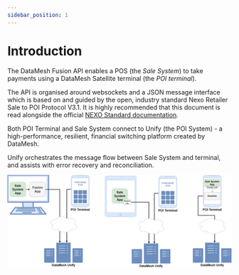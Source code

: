 ```yaml
---
sidebar_position: 1
---
```


# Introduction

The DataMesh Fusion API enables a POS (the *Sale System*) to take payments using a DataMesh Satellite terminal (the *POI terminal*). 

The API is organised around websockets and a JSON message interface which is based on and guided by the open, industry standard Nexo Retailer Sale to POI Protocol V3.1. It is highly recommended that this document is read alongside the official [NEXO Standard documentation](https://www.nexo-standards.org/).

Both POI Terminal and Sale System connect to Unify (the POI System) - a high-performance, resilient, financial switching platform created by DataMesh.

Unify orchestrates the message flow between Sale System and terminal, and assists with error recovery and reconciliation. 

![](/img/overview-diagram.png)

